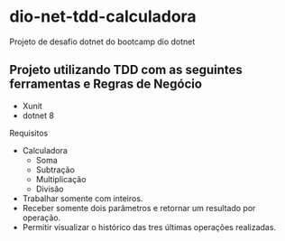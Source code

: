 # dio-net-tdd-calculadora
Projeto de desafio dotnet do bootcamp dio dotnet


## Projeto utilizando TDD com as seguintes ferramentas e Regras de Negócio

- Xunit
- dotnet 8

Requisitos

- Calculadora
    - Soma
    - Subtração
    - Multiplicação
    - Divisão
- Trabalhar somente com inteiros.
- Receber somente dois parâmetros e retornar um resultado por operação.
- Permitir visualizar o histórico das tres últimas operações realizadas.
